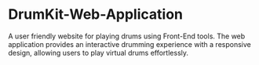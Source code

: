 # DrumKit-Web-Application
A user friendly website for playing drums using Front-End tools. The web application provides an interactive drumming experience with a responsive design, allowing users to play
virtual drums effortlessly.
